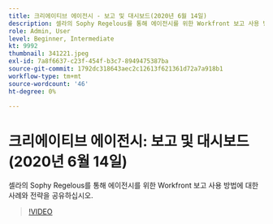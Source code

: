 ```yaml
---
title: 크리에이티브 에이전시 - 보고 및 대시보드(2020년 6월 14일)
description: 셀라의 Sophy Regelous를 통해 에이전시를 위한 Workfront 보고 사용 방법에 대한 사례와 전략을 공유하십시오.
role: Admin, User
level: Beginner, Intermediate
kt: 9992
thumbnail: 341221.jpeg
exl-id: 7a8f6637-c23f-454f-b3c7-8949475387ba
source-git-commit: 1792dc318643aec2c12613f621361d72a7a918b1
workflow-type: tm+mt
source-wordcount: '46'
ht-degree: 0%

---
```


# 크리에이티브 에이전시: 보고 및 대시보드(2020년 6월 14일)

셀라의 Sophy Regelous를 통해 에이전시를 위한 Workfront 보고 사용 방법에 대한 사례와 전략을 공유하십시오.

>[!VIDEO](https://video.tv.adobe.com/v/341221/?quality=12&learn=on)
